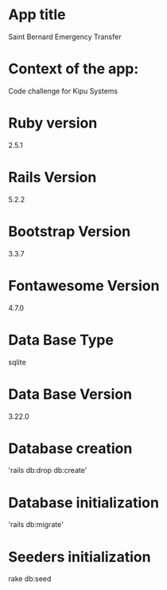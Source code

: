 
# App title
Saint Bernard Emergency Transfer

# Context of the app:
Code challenge for Kipu Systems

# Ruby version
2.5.1

# Rails Version
5.2.2

# Bootstrap Version
3.3.7

# Fontawesome Version
4.7.0

# Data Base Type
sqlite

# Data Base Version
3.22.0

# Database creation
'rails db:drop db:create'

# Database initialization
'rails db:migrate'

# Seeders initialization
rake db:seed
